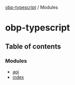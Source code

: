 [obp-typescript](README.md) / Modules

# obp-typescript

## Table of contents

### Modules

- [api](modules/api.md)
- [index](modules/index.md)
